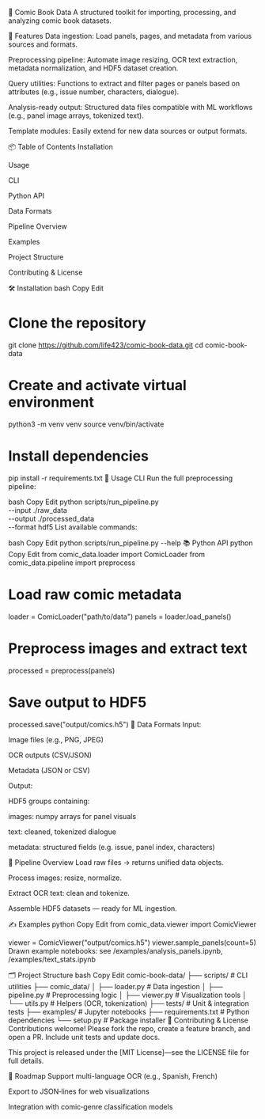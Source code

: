 🎨 Comic Book Data
A structured toolkit for importing, processing, and analyzing comic book datasets.

🔧 Features
Data ingestion: Load panels, pages, and metadata from various sources and formats.

Preprocessing pipeline: Automate image resizing, OCR text extraction, metadata normalization, and HDF5 dataset creation.

Query utilities: Functions to extract and filter pages or panels based on attributes (e.g., issue number, characters, dialogue).

Analysis-ready output: Structured data files compatible with ML workflows (e.g., panel image arrays, tokenized text).

Template modules: Easily extend for new data sources or output formats.

📦 Table of Contents
Installation

Usage

CLI

Python API

Data Formats

Pipeline Overview

Examples

Project Structure

Contributing & License

🛠 Installation
bash
Copy
Edit
# Clone the repository
git clone https://github.com/life423/comic-book-data.git
cd comic-book-data

# Create and activate virtual environment
python3 -m venv venv
source venv/bin/activate

# Install dependencies
pip install -r requirements.txt
🚀 Usage
CLI
Run the full preprocessing pipeline:

bash
Copy
Edit
python scripts/run_pipeline.py \
  --input ./raw_data \
  --output ./processed_data \
  --format hdf5
List available commands:

bash
Copy
Edit
python scripts/run_pipeline.py --help
📚 Python API
python
Copy
Edit
from comic_data.loader import ComicLoader
from comic_data.pipeline import preprocess

# Load raw comic metadata
loader = ComicLoader("path/to/data")
panels = loader.load_panels()

# Preprocess images and extract text
processed = preprocess(panels)

# Save output to HDF5
processed.save("output/comics.h5")
📁 Data Formats
Input:

Image files (e.g., PNG, JPEG)

OCR outputs (CSV/JSON)

Metadata (JSON or CSV)

Output:

HDF5 groups containing:

images: numpy arrays for panel visuals

text: cleaned, tokenized dialogue

metadata: structured fields (e.g. issue, panel index, characters)

🧭 Pipeline Overview
Load raw files → returns unified data objects.

Process images: resize, normalize.

Extract OCR text: clean and tokenize.

Assemble HDF5 datasets — ready for ML ingestion.

✍️ Examples
python
Copy
Edit
from comic_data.viewer import ComicViewer

viewer = ComicViewer("output/comics.h5")
viewer.sample_panels(count=5)
Drawn example notebooks: see /examples/analysis_panels.ipynb, /examples/text_stats.ipynb

🗂 Project Structure
bash
Copy
Edit
comic-book-data/
├── scripts/                # CLI utilities
├── comic_data/
│   ├── loader.py           # Data ingestion
│   ├── pipeline.py         # Preprocessing logic
│   ├── viewer.py           # Visualization tools
│   └── utils.py            # Helpers (OCR, tokenization)
├── tests/                  # Unit & integration tests
├── examples/               # Jupyter notebooks
├── requirements.txt        # Python dependencies
└── setup.py                # Package installer
🤝 Contributing & License
Contributions welcome! Please fork the repo, create a feature branch, and open a PR. Include unit tests and update docs.

This project is released under the [MIT License]—see the LICENSE file for full details.

🧭 Roadmap
Support multi-language OCR (e.g., Spanish, French)

Export to JSON‑lines for web visualizations

Integration with comic‑genre classification models